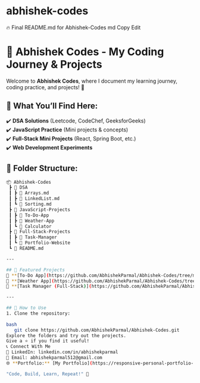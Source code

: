# abhishek-codes

🔥 Final README.md for Abhishek-Codes
md
Copy
Edit
# 🚀 Abhishek Codes - My Coding Journey & Projects  

Welcome to **Abhishek Codes**, where I document my learning journey, coding practice, and projects! 🚀  

## 📌 What You’ll Find Here:  
✔️ **DSA Solutions** (Leetcode, CodeChef, GeeksforGeeks)  
✔️ **JavaScript Practice** (Mini projects & concepts)  
✔️ **Full-Stack Mini Projects** (React, Spring Boot, etc.)  
✔️ **Web Development Experiments**  

## 📂 Folder Structure:
```bash
📦 Abhishek-Codes  
 ┣ 📂 DSA  
 ┃ ┣ 📜 Arrays.md  
 ┃ ┣ 📜 LinkedList.md  
 ┃ ┗ 📜 Sorting.md  
 ┣ 📂 JavaScript-Projects  
 ┃ ┣ 📜 To-Do-App  
 ┃ ┣ 📜 Weather-App  
 ┃ ┗ 📜 Calculator  
 ┣ 📂 Full-Stack-Projects  
 ┃ ┣ 📜 Task-Manager  
 ┃ ┗ 📜 Portfolio-Website  
 ┗ 📜 README.md  

---

## 🚀 Featured Projects  
🔹 **[To-Do App](https://github.com/AbhishekParmal/Abhishek-Codes/tree/main/JavaScript-Projects/To-Do-App)** – Simple task management app.  
🔹 **[Weather App](https://github.com/AbhishekParmal/Abhishek-Codes/tree/main/JavaScript-Projects/Weather-App)** – Fetches live weather data.  
🔹 **[Task Manager (Full-Stack)](https://github.com/AbhishekParmal/Abhishek-Codes/tree/main/Full-Stack-Projects/Task-Manager)** – A React + Spring Boot app.  

---

## 📌 How to Use  
1. Clone the repository:  
   
bash
   git clone https://github.com/AbhishekParmal/Abhishek-Codes.git
Explore the folders and try out the projects.
Give a ⭐ if you find it useful!
📞 Connect With Me
🔗 LinkedIn: linkedin.com/in/abhishekparmal
📧 Email: abhishekparmal512@gmail.com
🌐 **Portfolio:** [My Portfolio](https://responsive-personal-portfolio-abhis-projects-9d0da7b4.vercel.app/)

"Code, Build, Learn, Repeat!" 🚀